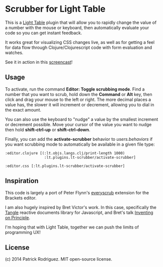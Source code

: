 # Scrubber for Light Table


This is a [Light Table](https://github.com/LightTable/LightTable) plugin that will allow you to rapidly change the value of a number with the mouse or keyboard, then automatically evaluate your code so you can get instant feedback.

It works great for visualizing CSS changes live, as well as for getting a feel for data flow through Clojure/Clojurescript code with form evaluation and watches.

See it in action in this [screencast](http://quick.as/dwglfjgq)!

## Usage
To activate, run the command **Editor: Toggle scrubbing mode**. Find a number that you want to scrub, hold down the **Command** or **Alt** key, then click and drag your mouse to the left or right. The more decimal places a value has, the slower it will increment or decrement, allowing you to dial in the exact amount.

You can also use the keyboard to "nudge" a value by the smallest increment or decrement possible. Move your cursor of the value you want to nudge then hold **shift-ctrl-up** or **shift-ctrl-down**.

Finally, you can add the **activate-scrubber** behavior to *users.behaviors* if you want scrubbing mode to automatically be available in a given file type:
```
:editor.clojure [(:lt.objs.langs.clj/print-length 1000)
                  :lt.plugins.lt-scrubber/activate-scrubber]

:editor.css [:lt.plugins.lt-scrubber/activate-scrubber]
```

## Inspiration
This code is largely a port of Peter Flynn's [everyscrub](https://github.com/peterflynn/everyscrub) extension for the Brackets editor.

I am also hugely inspired by Bret Victor's work. In this case, specifically the [Tangle](http://worrydream.com/Tangle/) reactive documents library for Javascript, and Bret's talk [Inventing on Principle](http://vimeo.com/36579366).

I'm hoping that with Light Table, together we can push the limits of programming UX!

## License
(c) 2014 Patrick Rodriguez. MIT open-source license.
